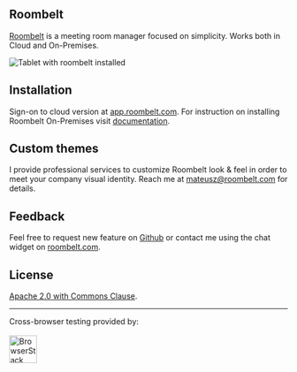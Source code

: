 ## Roombelt

[Roombelt](https://roombelt.com) is a meeting room manager
focused on simplicity. Works both in Cloud and On-Premises.

![Tablet with roombelt installed](https://roombelt.com/img/tablet.png)

## Installation

Sign-on to cloud version at [app.roombelt.com](https://app.roombelt.com).
For instruction on installing Roombelt On-Premises visit
[documentation](https://docs.roombelt.com/installation/on-premises).

## Custom themes
I provide professional services to customize Roombelt look & feel in order to meet your company visual identity.
Reach me at [mateusz@roombelt.com](mailto:mateusz@roombelt.com) for details.

## Feedback

Feel free to request new feature on [Github](https://github.com/ziolko/roombelt/issues)
or contact me using the chat widget on [roombelt.com](https://roombelt.com).

## License
[Apache 2.0 with Commons Clause](https://raw.githubusercontent.com/roombelt/roombelt/master/LICENSE.txt). 

---

Cross-browser testing provided by: <br><br>
<a href="http://browserstack.com"><img height="50" src="https://roombelt.com/img/browserstack-logo.svg" alt="BrowserStack"></a>
